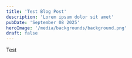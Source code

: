 ```yaml
---
title: 'Test Blog Post'
description: 'Lorem ipsum dolor sit amet'
pubDate: 'September 08 2025'
heroImage: '/media/backgrounds/background.png'
draft: false
---
```


Test